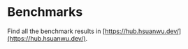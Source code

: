 # Benchmarks

Find all the benchmark results in [https://hub.hsuanwu.dev/](https://hub.hsuanwu.dev/).